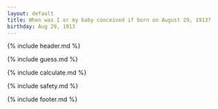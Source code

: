 ```yaml
---
layout: default
title: When was I or my baby conceived if born on August 29, 1913?
birthday: Aug 29, 1913
---
```


{% include header.md %}

{% include guess.md %}

{% include calculate.md %}

{% include safety.md %}

{% include footer.md %}



